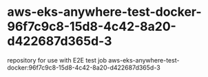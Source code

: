 # aws-eks-anywhere-test-docker-96f7c9c8-15d8-4c42-8a20-d422687d365d-3
repository for use with E2E test job aws-eks-anywhere-test-docker:96f7c9c8-15d8-4c42-8a20-d422687d365d-3
